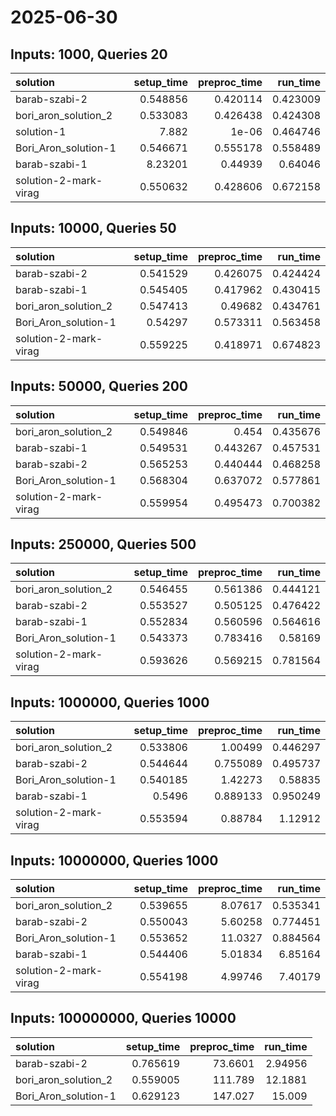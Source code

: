 # 2025-06-30

## Inputs: 1000, Queries 20

| solution              |   setup_time |   preproc_time |   run_time |
|:----------------------|-------------:|---------------:|-----------:|
| barab-szabi-2         |     0.548856 |       0.420114 |   0.423009 |
| bori_aron_solution_2  |     0.533083 |       0.426438 |   0.424308 |
| solution-1            |     7.882    |       1e-06    |   0.464746 |
| Bori_Aron_solution-1  |     0.546671 |       0.555178 |   0.558489 |
| barab-szabi-1         |     8.23201  |       0.44939  |   0.64046  |
| solution-2-mark-virag |     0.550632 |       0.428606 |   0.672158 |

## Inputs: 10000, Queries 50

| solution              |   setup_time |   preproc_time |   run_time |
|:----------------------|-------------:|---------------:|-----------:|
| barab-szabi-2         |     0.541529 |       0.426075 |   0.424424 |
| barab-szabi-1         |     0.545405 |       0.417962 |   0.430415 |
| bori_aron_solution_2  |     0.547413 |       0.49682  |   0.434761 |
| Bori_Aron_solution-1  |     0.54297  |       0.573311 |   0.563458 |
| solution-2-mark-virag |     0.559225 |       0.418971 |   0.674823 |

## Inputs: 50000, Queries 200

| solution              |   setup_time |   preproc_time |   run_time |
|:----------------------|-------------:|---------------:|-----------:|
| bori_aron_solution_2  |     0.549846 |       0.454    |   0.435676 |
| barab-szabi-1         |     0.549531 |       0.443267 |   0.457531 |
| barab-szabi-2         |     0.565253 |       0.440444 |   0.468258 |
| Bori_Aron_solution-1  |     0.568304 |       0.637072 |   0.577861 |
| solution-2-mark-virag |     0.559954 |       0.495473 |   0.700382 |

## Inputs: 250000, Queries 500

| solution              |   setup_time |   preproc_time |   run_time |
|:----------------------|-------------:|---------------:|-----------:|
| bori_aron_solution_2  |     0.546455 |       0.561386 |   0.444121 |
| barab-szabi-2         |     0.553527 |       0.505125 |   0.476422 |
| barab-szabi-1         |     0.552834 |       0.560596 |   0.564616 |
| Bori_Aron_solution-1  |     0.543373 |       0.783416 |   0.58169  |
| solution-2-mark-virag |     0.593626 |       0.569215 |   0.781564 |

## Inputs: 1000000, Queries 1000

| solution              |   setup_time |   preproc_time |   run_time |
|:----------------------|-------------:|---------------:|-----------:|
| bori_aron_solution_2  |     0.533806 |       1.00499  |   0.446297 |
| barab-szabi-2         |     0.544644 |       0.755089 |   0.495737 |
| Bori_Aron_solution-1  |     0.540185 |       1.42273  |   0.58835  |
| barab-szabi-1         |     0.5496   |       0.889133 |   0.950249 |
| solution-2-mark-virag |     0.553594 |       0.88784  |   1.12912  |

## Inputs: 10000000, Queries 1000

| solution              |   setup_time |   preproc_time |   run_time |
|:----------------------|-------------:|---------------:|-----------:|
| bori_aron_solution_2  |     0.539655 |        8.07617 |   0.535341 |
| barab-szabi-2         |     0.550043 |        5.60258 |   0.774451 |
| Bori_Aron_solution-1  |     0.553652 |       11.0327  |   0.884564 |
| barab-szabi-1         |     0.544406 |        5.01834 |   6.85164  |
| solution-2-mark-virag |     0.554198 |        4.99746 |   7.40179  |

## Inputs: 100000000, Queries 10000

| solution             |   setup_time |   preproc_time |   run_time |
|:---------------------|-------------:|---------------:|-----------:|
| barab-szabi-2        |     0.765619 |        73.6601 |    2.94956 |
| bori_aron_solution_2 |     0.559005 |       111.789  |   12.1881  |
| Bori_Aron_solution-1 |     0.629123 |       147.027  |   15.009   |